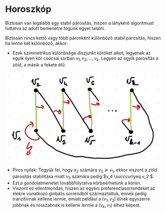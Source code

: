 # Horoszkóp

Biztosan van legalább egy stabil párosítás, hiszen a lánykérő algoritmust futtatva
az adott bemenetre fogunk egyet találni.

Biztosan nincs kettő vagy több páronként különböző stabil párosítás,
hiszen ha lenne két különböző, akkor:

- Ezek szimmetrikus különbsége diszjunkt köröket alkot, legyenek az egyik ilyen kör csúcsai sorban $v_1, v_2, \dots, v_k$. Legyen az egyik párosítás a zöld, a másik a fekete élű:

![](ellentmondas.png)

- Piros nyilak: Tegyük fel, hogy $v_2$ számára $v_3 \succcurlyeq v_1$, ekkor viszont a zöld párosítás stabilitása miatt $v_3$ számára pedig $v_4 \succcurlyeq v_2 $.
- Ezt a gondolatmenetet továbbfolytatva körbeérhetünk a körön.
- Viszont ez ellentmondás, hiszen az egyéni preferenciasorrendeket az élekre vonatkozó globális sorrendből származtattuk, ennek pedig tranzitívnak kellene lennie, emiatt például a $(v_1, v_2)$ élnek egyszerre jobbnak és rosszabnak is kellene lennie a $(v_k, v_1)$ élhez képest.

